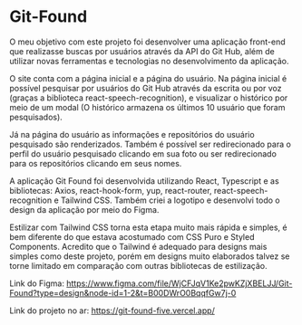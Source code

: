 # Git-Found

O meu objetivo com este projeto foi desenvolver uma aplicação front-end que realizasse buscas por usuários através da API do Git Hub, além de utilizar novas ferramentas e tecnologias no desenvolvimento da aplicação.

O site conta com a página inicial e a página do usuário. Na página inicial é possível pesquisar por usuários do Git Hub através da escrita ou por voz (graças a biblioteca react-speech-recognition), e visualizar o histórico por meio de um modal (O histórico armazena os últimos 10 usuário que foram pesquisados). 

Já na página do usuário as informações e repositórios do usuário pesquisado são renderizados. Também é possível ser redirecionado para o perfil do usuário pesquisado clicando em sua foto ou ser redirecionado para os repositórios clicando em seus nomes.

A aplicação Git Found foi desenvolvida utilizando React, Typescript e as bibliotecas: Axios, react-hook-form, yup, react-router, react-speech-recognition e Tailwind CSS. Também criei a logotipo e desenvolvi todo o design da aplicação por meio do Figma. 

Estilizar com Tailwind CSS torna esta etapa muito mais rápida e simples, é bem diferente do que estava acostumado com CSS Puro e Styled Components. Acredito que o Tailwind é adequado para designs mais simples como deste projeto, porém em designs muito elaborados talvez se torne limitado em comparação com outras bibliotecas de estilização. 

Link do Figma: https://www.figma.com/file/WjCFJqV1Ke2pwKZjXBELJJ/Git-Found?type=design&node-id=1-2&t=B00DWrO0BqqfGw7j-0

Link do projeto no ar: https://git-found-five.vercel.app/
